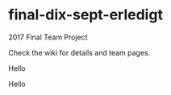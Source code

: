 # final-dix-sept-erledigt
2017 Final Team Project

Check the wiki for details and team pages.

Hello


Hello

